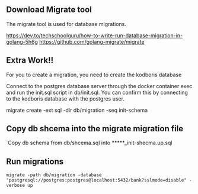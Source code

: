 ## Download Migrate tool

 The migrate tool is used for database migrations.

https://dev.to/techschoolguru/how-to-write-run-database-migration-in-golang-5h6g
https://github.com/golang-migrate/migrate

## Extra Work!! 
For you to create a migration, you need to create the kodboris database

Connect to the postgres database server through the docker container exec
and run the init.sql script in db/init.sql. You can confirm this by connecting to the 
kodboris database with the postgres user.

migrate create -ext sql -dir db/migration -seq  init-schema

## Copy db shcema into the migrate migration file

`Copy db schema from db/shcema.sql into *****_init-shecma.up.sql

## Run migrations

`migrate -path db/migration -database "postgresql://postgres:postgres@localhost:5432/bank?sslmode=disable" -verbose up`
